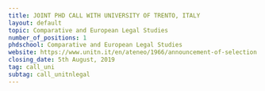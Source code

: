 ```yaml
---
title: JOINT PHD CALL WITH UNIVERSITY OF TRENTO, ITALY
layout: default
topic: Comparative and European Legal Studies
number_of_positions: 1
phdschool: Comparative and European Legal Studies
website: https://www.unitn.it/en/ateneo/1966/announcement-of-selection
closing_date: 5th August, 2019
tag: call_uni
subtag: call_unitnlegal
---
```

